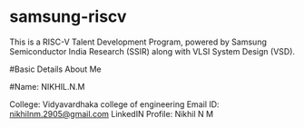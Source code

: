 # samsung-riscv
This is a RISC-V Talent Development Program, powered by Samsung Semiconductor India Research (SSIR) along with VLSI System Design (VSD).

#Basic Details About Me

#Name: NIKHIL.N.M

College: Vidyavardhaka college of engineering
Email ID: nikhilnm.2905@gmail.com
LinkedIN Profile: Nikhil N M
